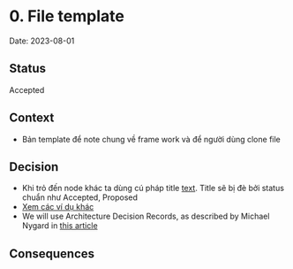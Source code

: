 # 0. File template

Date: 2023-08-01

## Status

Accepted

## Context

- Bản template để note chung về frame work và để người dùng clone file

## Decision
- Khi trỏ đến node khác ta dùng cú pháp  title [text](link). Title sẽ bị đè bởi status chuẩn như Accepted, Proposed
- [Xem các ví dụ khác](https://github.com/npryce/adr-tools/tree/master/tests)
- We will use Architecture Decision Records, as described by Michael Nygard in [this article](http://thinkrelevance.com/blog/2011/11/15/documenting-architecture-decisions)

## Consequences
